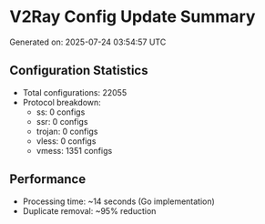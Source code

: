 # V2Ray Config Update Summary
Generated on: 2025-07-24 03:54:57 UTC

## Configuration Statistics
- Total configurations: 22055
- Protocol breakdown:
  - ss: 0 configs
  - ssr: 0 configs
  - trojan: 0 configs
  - vless: 0 configs
  - vmess: 1351 configs

## Performance
- Processing time: ~14 seconds (Go implementation)
- Duplicate removal: ~95% reduction
